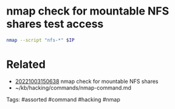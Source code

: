 # nmap check for mountable NFS shares test access
```bash
nmap --script "nfs-*" $IP
```

# Related
- [20221003150638](/zet/20221003150638/README.md) nmap check for mountable NFS shares
- ~/kb/hacking/commands/nmap-command.md

Tags:
    #assorted #command #hacking #nmap
